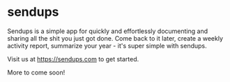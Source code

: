 # sendups

Sendups is a simple app for quickly and effortlessly documenting and sharing all the shit you just got done. Come back to it later, create a weekly activity report, summarize your year - it's super simple with sendups. 

Visit us at https://sendups.com to get started.

More to come soon!
